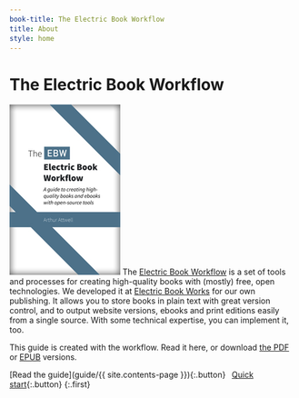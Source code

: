 ```yaml
---
book-title: The Electric Book Workflow
title: About
style: home
---
```


# The Electric Book Workflow

[![The Electric Book Workflow guide](guide/images/cover-thumb.jpg)](guide) The [Electric Book Workflow](https://github.com/electricbookworks/electric-book-workflow) is a set of tools and processes for creating high-quality books with (mostly) free, open technologies. We developed it at [Electric Book Works](http://electricbookworks.com) for our own publishing. It allows you to store books in plain text with great version control, and to output website versions, ebooks and print editions easily from a single source. With some technical expertise, you can implement it, too. 

This guide is created with the workflow. Read it here, or download [the PDF](download/ebw-electric-book-workflow-guide.pdf) or [EPUB](download/ebw-electric-book-workflow-guide.epub) versions. 

[Read the guide](guide/{{ site.contents-page }}){:.button}&ensp;
[Quick start](guide/0-9-quick-start.html){:.button}
{:.first}
